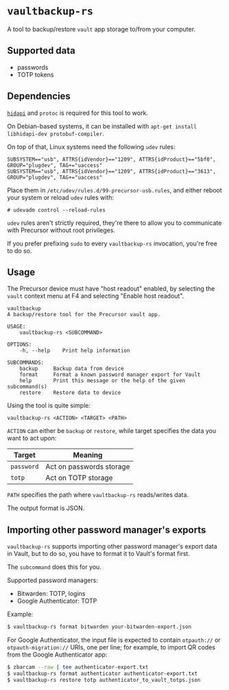 # `vaultbackup-rs`

A tool to backup/restore `vault` app storage to/from your computer.

## Supported data

 - passwords
 - TOTP tokens

## Dependencies

[`hidapi`](https://github.com/libusb/hidapi) and `protoc` is required for this tool to work.

On Debian-based systems, it can be installed with `apt-get install libhidapi-dev protobuf-compiler`.

On top of that, Linux systems need the following `udev` rules:

```udev
SUBSYSTEM=="usb", ATTRS{idVendor}=="1209", ATTRS{idProduct}=="5bf0", GROUP="plugdev", TAG+="uaccess"
SUBSYSTEM=="usb", ATTRS{idVendor}=="1209", ATTRS{idProduct}=="3613", GROUP="plugdev", TAG+="uaccess"
```

Place them in `/etc/udev/rules.d/99-precursor-usb.rules`, and either reboot your system or reload `udev` rules with:

```
# udevadm control --reload-rules
```

`udev` rules aren't strictly required, they're there to allow you to communicate with Precursor without root privileges.

If you prefer prefixing `sudo` to every `vaultbackup-rs` invocation, you're free to do so.

## Usage

The Precursor device must have "host readout" enabled, by selecting the `vault` context menu at F4
and selecting "Enable host readout".

```
vaultbackup
A backup/restore tool for the Precursor vault app.

USAGE:
    vaultbackup-rs <SUBCOMMAND>

OPTIONS:
    -h, --help    Print help information

SUBCOMMANDS:
    backup     Backup data from device
    format     Format a known password manager export for Vault
    help       Print this message or the help of the given subcommand(s)
    restore    Restore data to device
```

Using the tool is quite simple:

```
vaultbackup-rs <ACTION> <TARGET> <PATH>
```

`ACTION` can either be `backup` or `restore`, while target specifies the data you want to act upon:

| Target  | Meaning  |
|---|---|
|`password`|Act on passwords storage|
|`totp`|Act on TOTP storage|

`PATH` specifies the path where `vaultbackup-rs` reads/writes data.

The output format is JSON.

## Importing other password manager's exports

`vaultbackup-rs` supports importing other password manager's export data in Vault, but to do so, you have to format it to Vault's format first.

The `subcommand` does this for you.

Supported password managers:
 - Bitwarden: TOTP, logins
 - Google Authenticator: TOTP

Example:

```bash
$ vaultbackup-rs format bitwarden your-bitwarden-export.json
```

For Google Authenticator, the input file is expected to contain
`otpauth://` or `otpauth-migration://` URIs, one per line; for example,
to import QR codes from the Google Authenticator app:

```bash
$ zbarcam --raw | tee authenticator-export.txt
$ vaultbackup-rs format authenticator authenticator-export.txt
$ vaultbackup-rs restore totp authenticator_to_vault_totps.json
```
